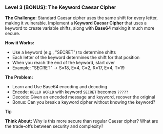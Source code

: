 ### Level 3 (BONUS): The Keyword Caesar Cipher
**The Challenge:** Standard Caesar cipher uses the same shift for every letter, making it vulnerable. Implement a **Keyword Caesar Cipher** that uses a keyword to create variable shifts, along with **Base64** making it much more secure.

**How it Works:**
- Use a keyword (e.g., "SECRET") to determine shifts
- Each letter of the keyword determines the shift for that position
- When you reach the end of the keyword, start over
- Example: "SECRET" → S=18, E=4, C=2, R=17, E=4, T=19

**The Problem:** 
- Learn and Use Base64 encoding and decoding
- Encode: `HELLO WORLD` with keyword `SECRET` becomes `?????`
- Decode: Given an encoded message and keyword, recover the original
- Bonus: Can you break a keyword cipher without knowing the keyword?

> [!TIP]
> **Think About:** 
> Why is this more secure than regular Caesar cipher? What are the trade-offs between security and complexity?